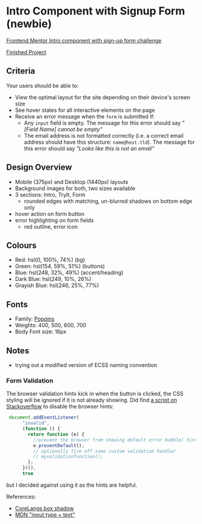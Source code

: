 # Intro Component with Signup Form (newbie)

[Frontend Mentor Intro component with sign-up form challenge](https://www.frontendmentor.io/challenges/intro-component-with-signup-form-5cf91bd49edda32581d28fd1)

[Finished Project](https://janegca.github.io/fem-challenges/09-intro-comp/index.html)

## Criteria

Your users should be able to:

- View the optimal layout for the site depending on their device's screen size
- See hover states for all interactive elements on the page
- Receive an error message when the `form` is submitted if:
  - Any `input` field is empty. The message for this error should say _"[Field
    Name] cannot be empty"_
  - The email address is not formatted correctly (i.e. a correct email address
    should have this structure: `name@host.tld`). The message for this error
    should say _"Looks like this is not an email"_

## Design Overview

- Mobile (375px) and Desktop (1440px) layouts
- Background images for both, two sizes available
- 3 sections: Intro, TryIt, Form
  - rounded edges with matching, un-blurred shadows on bottom edge only
- hover action on form button
- error highlighting on form fields
  - red outline, error icon

## Colours

- Red: hsl(0, 100%, 74%) (bg)
- Green: hsl(154, 59%, 51%) (buttons)
- Blue: hsl(248, 32%, 49%) (accent/heading)
- Dark Blue: hsl(249, 10%, 26%)
- Grayish Blue: hsl(246, 25%, 77%)

## Fonts

- Family: [Poppins](https://fonts.google.com/specimen/Poppins)
- Weights: 400, 500, 600, 700
- Body Font size: 16px

## Notes

- trying out a modified version of ECSS naming convention

### Form Validation

The browser validation hints kick in when the button is clicked, the CSS styling
will be ignored if it is not already showing. Did find
[a script on Stackoverflow](https://stackoverflow.com/questions/5478800/override-css-for-html5-form-validation-required-popup)
to disable the browser hints:

```javascript
 document.addEventListener(
      "invalid",
      (function () {
        return function (e) {
          //prevent the browser from showing default error bubble/ hint
          e.preventDefault();
          // optionally fire off some custom validation handler
          // myvalidationfunction();
        };
      })(),
      true
```

but I decided against using it as the hints are helpful.

References:

- [CoreLangs box shadow](http://www.corelangs.com/css/box/shadow.html)
- [MDN "input type = text"](https://developer.mozilla.org/en-US/docs/Web/HTML/Element/input/text)
